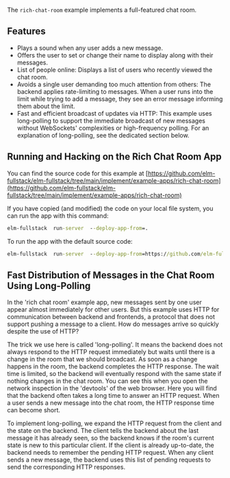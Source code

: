 The `rich-chat-room` example implements a full-featured chat room.

## Features

+ Plays a sound when any user adds a new message.
+ Offers the user to set or change their name to display along with their messages.
+ List of people online: Displays a list of users who recently viewed the chat room.
+ Avoids a single user demanding too much attention from others: The backend applies rate-limiting to messages. When a user runs into the limit while trying to add a message, they see an error message informing them about the limit.
+ Fast and efficient broadcast of updates via HTTP: This example uses long-polling to support the immediate broadcast of new messages without WebSockets' complexities or high-frequency polling. For an explanation of long-polling, see the dedicated section below.

## Running and Hacking on the Rich Chat Room App

You can find the source code for this example at [https://github.com/elm-fullstack/elm-fullstack/tree/main/implement/example-apps/rich-chat-room](https://github.com/elm-fullstack/elm-fullstack/tree/main/implement/example-apps/rich-chat-room)

If you have copied (and modified) the code on your local file system, you can run the app with this command:

```cmd
elm-fullstack  run-server  --deploy-app-from=.
```

To run the app with the default source code:

```cmd
elm-fullstack  run-server  --deploy-app-from=https://github.com/elm-fullstack/elm-fullstack/tree/main/implement/example-apps/rich-chat-room
```

## Fast Distribution of Messages in the Chat Room Using Long-Polling

In the 'rich chat room' example app, new messages sent by one user appear almost immediately for other users. But this example uses HTTP for communication between backend and frontends, a protocol that does not support pushing a message to a client. How do messages arrive so quickly despite the use of HTTP?

The trick we use here is called 'long-polling'. It means the backend does not always respond to the HTTP request immediately but waits until there is a change in the room that we should broadcast. As soon as a change happens in the room, the backend completes the HTTP response. The wait time is limited, so the backend will eventually respond with the same state if nothing changes in the chat room. You can see this when you open the network inspection in the 'devtools' of the web browser. Here you will find that the backend often takes a long time to answer an HTTP request. When a user sends a new message into the chat room, the HTTP response time can become short.

To implement long-polling, we expand the HTTP request from the client and the state on the backend. The client tells the backend about the last message it has already seen, so the backend knows if the room's current state is new to this particular client. If the client is already up-to-date, the backend needs to remember the pending HTTP request. When any client sends a new message, the backend uses this list of pending requests to send the corresponding HTTP responses.
